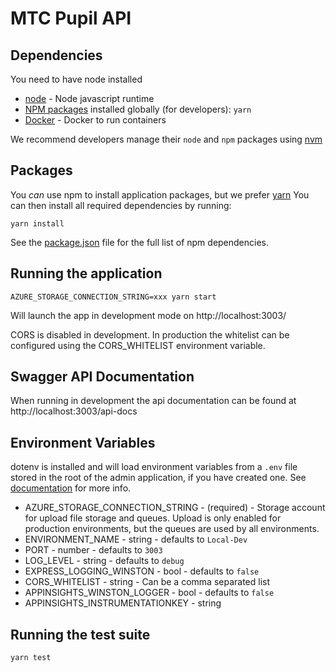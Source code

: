# MTC Pupil API

## Dependencies

You need to have node installed

- [node](https://nodejs.org/) - Node javascript runtime
- [NPM packages](https://www.npmjs.org) installed globally (for developers): `yarn`
- [Docker](https://www.docker.com/get-docker) - Docker to run containers

We recommend developers manage their `node` and `npm` packages using [nvm](http://nvm.sh)

## Packages

You _can_ use npm to install application packages, but we prefer [yarn](https://yarnpkg.com/lang/en/)
You can then install all required dependencies by running:

`yarn install`

See the [package.json](./package.json) file for the full list of npm dependencies.

## Running the application

`AZURE_STORAGE_CONNECTION_STRING=xxx yarn start`

Will launch the app in development mode on http://localhost:3003/

CORS is disabled in development. In production the whitelist can be configured using the CORS_WHITELIST environment variable.

## Swagger API Documentation

When running in development the api documentation can be found at http://localhost:3003/api-docs

## Environment Variables

dotenv is installed and will load environment variables from a `.env` file stored in the root of the admin application,
if you have created one.  See [documentation](https://www.npmjs.com/package/dotenv) for more info.

* AZURE_STORAGE_CONNECTION_STRING - (required) - Storage account for upload file storage and queues.  Upload is only enabled for
    production environments, but the queues are used by all environments.
* ENVIRONMENT_NAME - string - defaults to `Local-Dev`
* PORT - number - defaults to `3003`
* LOG_LEVEL - string - defaults to `debug`
* EXPRESS_LOGGING_WINSTON - bool - defaults to `false`
* CORS_WHITELIST - string - Can be a comma separated list
* APPINSIGHTS_WINSTON_LOGGER - bool - defaults to `false`
* APPINSIGHTS_INSTRUMENTATIONKEY - string

## Running the test suite

`yarn test`
